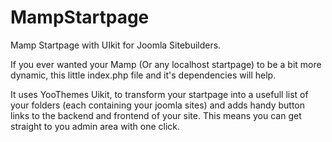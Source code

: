 MampStartpage
=============

Mamp Startpage with UIkit for Joomla Sitebuilders.

If you ever wanted your Mamp (Or any localhost startpage) to be a bit more dynamic, this little index.php file and it's dependencies will help.

It uses YooThemes Uikit, to transform your startpage into a usefull list of your folders (each containing your joomla sites) and adds handy button links to the backend and frontend of your site. This means you can get straight to you admin area with one click. 


